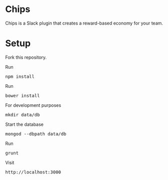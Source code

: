<h1>Chips</h1>
<p>Chips is a Slack plugin that creates a reward-based economy for your team.</p>

<h1>Setup</h1>
<p>Fork this repository.</p>
<p>Run <pre>npm install</pre></p>
<p>Run <pre>bower install</pre></p>
<p>For development purposes <pre>mkdir data/db</pre></p>
<p>Start the database <pre>mongod --dbpath data/db</pre></p>
<p>Run <pre>grunt</pre></p>
<p>Visit <pre>http://localhost:3000</pre></p>